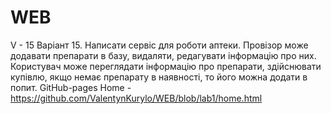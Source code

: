 # WEB
V - 15
Варіант 15. Написати сервіс для роботи аптеки. Провізор може додавати препарати в
базу, видаляти, редагувати інформацію про них. Користувач може переглядати
інформацію про препарати, здійснювати купівлю, якщо немає препарату в наявності,
то його можна додати в попит.
GitHub-pages
Home -  https://github.com/ValentynKurylo/WEB/blob/lab1/home.html
